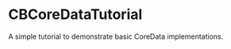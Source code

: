 CBCoreDataTutorial
==================

A simple tutorial to demonstrate basic CoreData implementations.
